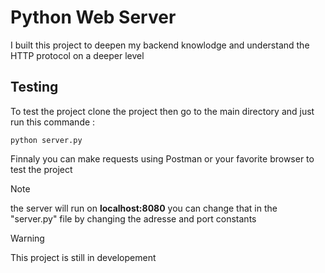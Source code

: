 # Python Web Server
I built this project to deepen my backend knowlodge and understand the HTTP protocol on a deeper level

## Testing
To test the project clone the project then go to the main directory and just run this commande :

```
python server.py
```

Finnaly you can make requests using Postman or your favorite browser to test the project

> [!NOTE]
> the server will run on **localhost:8080** you can change that in the "server.py" file by changing the adresse and port constants

> [!WARNING]
> This project is still in developement